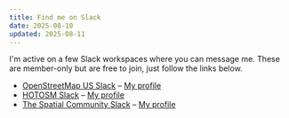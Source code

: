 ```yaml
---
title: Find me on Slack
date: 2025-08-10
updated: 2025-08-11
---
```

I'm active on a few Slack workspaces where you can message me. These are member-only but are free to join, just follow the links below.

- [OpenStreetMap US Slack](https://openstreetmap.us/slack) – [My profile](https://osmus.slack.com/team/UBJBKNJ0G)
- [HOTOSM Slack](https://slack.hotosm.org/) – [My profile](https://hotosm.slack.com/team/UDQSE4H6G)
- [The Spatial Community Slack](https://thespatialcommunity.org/) – [My profile](https://thespatialcommunity.slack.com/team/UE6QLGY9M)